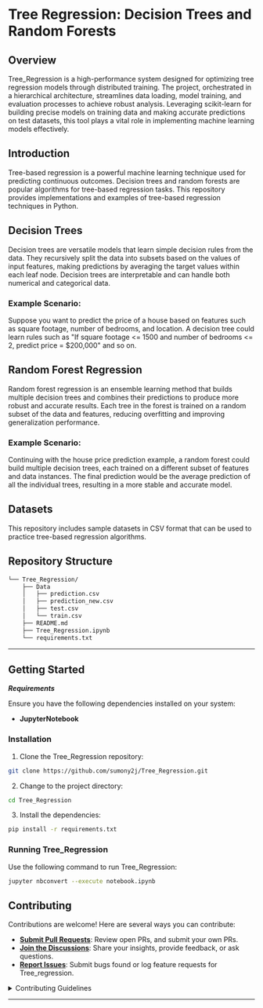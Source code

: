 # Tree Regression: Decision Trees and Random Forests

##  Overview

Tree_Regression is a high-performance system designed for optimizing tree regression models through distributed training. The project, orchestrated in a hierarchical architecture, streamlines data loading, model training, and evaluation processes to achieve robust analysis. Leveraging scikit-learn for building precise models on training data and making accurate predictions on test datasets, this tool plays a vital role in implementing machine learning models effectively.


## Introduction

Tree-based regression is a powerful machine learning technique used for predicting continuous outcomes. Decision trees and random forests are popular algorithms for tree-based regression tasks. This repository provides implementations and examples of tree-based regression techniques in Python.

## Decision Trees

Decision trees are versatile models that learn simple decision rules from the data. They recursively split the data into subsets based on the values of input features, making predictions by averaging the target values within each leaf node. Decision trees are interpretable and can handle both numerical and categorical data.

### Example Scenario:

Suppose you want to predict the price of a house based on features such as square footage, number of bedrooms, and location. A decision tree could learn rules such as "If square footage <= 1500 and number of bedrooms <= 2, predict price = $200,000" and so on.

## Random Forest Regression

Random forest regression is an ensemble learning method that builds multiple decision trees and combines their predictions to produce more robust and accurate results. Each tree in the forest is trained on a random subset of the data and features, reducing overfitting and improving generalization performance.

### Example Scenario:

Continuing with the house price prediction example, a random forest could build multiple decision trees, each trained on a different subset of features and data instances. The final prediction would be the average prediction of all the individual trees, resulting in a more stable and accurate model.

## Datasets

This repository includes sample datasets in CSV format that can be used to practice tree-based regression algorithms.


##  Repository Structure

```sh
└── Tree_Regression/
    ├── Data
    │   ├── prediction.csv
    │   ├── prediction_new.csv
    │   ├── test.csv
    │   └── train.csv
    ├── README.md
    ├── Tree_Regression.ipynb
    └── requirements.txt
```

---


##  Getting Started

***Requirements***

Ensure you have the following dependencies installed on your system:

* **JupyterNotebook**

###  Installation

1. Clone the Tree_Regression repository:

```sh
git clone https://github.com/sumony2j/Tree_Regression.git
```

2. Change to the project directory:

```sh
cd Tree_Regression
```

3. Install the dependencies:

```sh
pip install -r requirements.txt
```

###  Running Tree_Regression

Use the following command to run Tree_Regression:

```sh
jupyter nbconvert --execute notebook.ipynb
```

##  Contributing

Contributions are welcome! Here are several ways you can contribute:

- **[Submit Pull Requests](https://github.com/sumony2j/Tree_Regression.git/blob/main/CONTRIBUTING.md)**: Review open PRs, and submit your own PRs.
- **[Join the Discussions](https://github.com/sumony2j/Tree_Regression.git/discussions)**: Share your insights, provide feedback, or ask questions.
- **[Report Issues](https://github.com/sumony2j/Tree_Regression.git/issues)**: Submit bugs found or log feature requests for Tree_regression.

<details closed>
    <summary>Contributing Guidelines</summary>

1. **Fork the Repository**: Start by forking the project repository to your GitHub account.
2. **Clone Locally**: Clone the forked repository to your local machine using a Git client.
   ```sh
   git clone https://github.com/sumony2j/Tree_Regression.git
   ```
3. **Create a New Branch**: Always work on a new branch, giving it a descriptive name.
   ```sh
   git checkout -b new-feature-x
   ```
4. **Make Your Changes**: Develop and test your changes locally.
5. **Commit Your Changes**: Commit with a clear message describing your updates.
   ```sh
   git commit -m 'Implemented new feature x.'
   ```
6. **Push to GitHub**: Push the changes to your forked repository.
   ```sh
   git push origin new-feature-x
   ```
7. **Submit a Pull Request**: Create a PR against the original project repository. Clearly describe the changes and their motivations.

Once your PR is reviewed and approved, it will be merged into the main branch.

</details>

---
